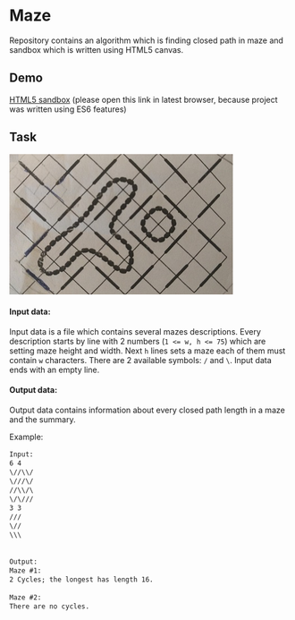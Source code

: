 # Maze
Repository contains an algorithm which is finding closed path in maze
and sandbox which is written using HTML5 canvas.

## Demo
[HTML5 sandbox](https://haturihanzo.github.io/maze)
(please open this link in latest browser, because project was written using ES6 features)

## Task
![alt text](https://raw.githubusercontent.com/haturihanzo/maze/master/example.jpg)
#### Input data:
Input data is a file which contains several mazes descriptions. Every description starts by
line with 2 numbers (`1 <= w, h <= 75`) which are setting maze height and width. Next `h` lines sets a maze
each of them must contain `w` characters. There are 2 available symbols: `/` and `\`. 
Input data ends with an empty line.

#### Output data:
Output data contains information about every closed path length in a maze and the summary.

Example: 
```
Input:
6 4
\//\\/
\///\/
//\\/\
\/\///
3 3
///
\//
\\\


Output:
Maze #1:
2 Cycles; the longest has length 16.

Maze #2:
There are no cycles.
```